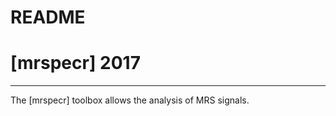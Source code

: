 # README #

[mrspecr] 2017 
=========
---------
The [mrspecr] toolbox allows the analysis of MRS signals.